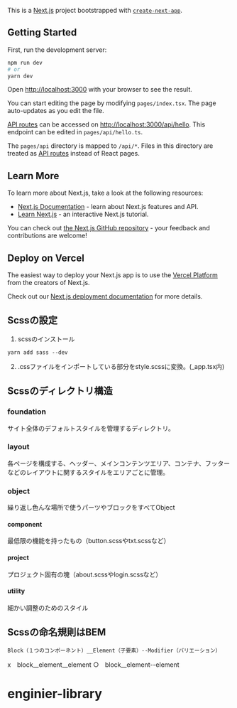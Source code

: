 This is a [Next.js](https://nextjs.org/) project bootstrapped with [`create-next-app`](https://github.com/vercel/next.js/tree/canary/packages/create-next-app).

## Getting Started

First, run the development server:

```bash
npm run dev
# or
yarn dev
```

Open [http://localhost:3000](http://localhost:3000) with your browser to see the result.

You can start editing the page by modifying `pages/index.tsx`. The page auto-updates as you edit the file.

[API routes](https://nextjs.org/docs/api-routes/introduction) can be accessed on [http://localhost:3000/api/hello](http://localhost:3000/api/hello). This endpoint can be edited in `pages/api/hello.ts`.

The `pages/api` directory is mapped to `/api/*`. Files in this directory are treated as [API routes](https://nextjs.org/docs/api-routes/introduction) instead of React pages.

## Learn More

To learn more about Next.js, take a look at the following resources:

- [Next.js Documentation](https://nextjs.org/docs) - learn about Next.js features and API.
- [Learn Next.js](https://nextjs.org/learn) - an interactive Next.js tutorial.

You can check out [the Next.js GitHub repository](https://github.com/vercel/next.js/) - your feedback and contributions are welcome!

## Deploy on Vercel

The easiest way to deploy your Next.js app is to use the [Vercel Platform](https://vercel.com/new?utm_medium=default-template&filter=next.js&utm_source=create-next-app&utm_campaign=create-next-app-readme) from the creators of Next.js.

Check out our [Next.js deployment documentation](https://nextjs.org/docs/deployment) for more details.

## Scssの設定
1. scssのインストール
```
yarn add sass --dev
```
2. .cssファイルをインポートしている部分をstyle.scssに変換。(_app.tsx内)

## Scssのディレクトリ構造
### foundation
サイト全体のデフォルトスタイルを管理するディレクトリ。

### layout
各ページを構成する、ヘッダー、メインコンテンツエリア、コンテナ、フッターなどのレイアウトに関するスタイルをエリアごとに管理。

### object
繰り返し色んな場所で使うパーツやブロックをすべてObject
#### component
最低限の機能を持ったもの（button.scssやtxt.scssなど）
#### project
プロジェクト固有の塊（about.scssやlogin.scssなど）
#### utility
細かい調整のためのスタイル

## Scssの命名規則はBEM
```
Block（１つのコンポーネント）__Element（子要素）--Modifier（バリエーション）
```

x　block__element__element
○　block__element--element

# enginier-library
